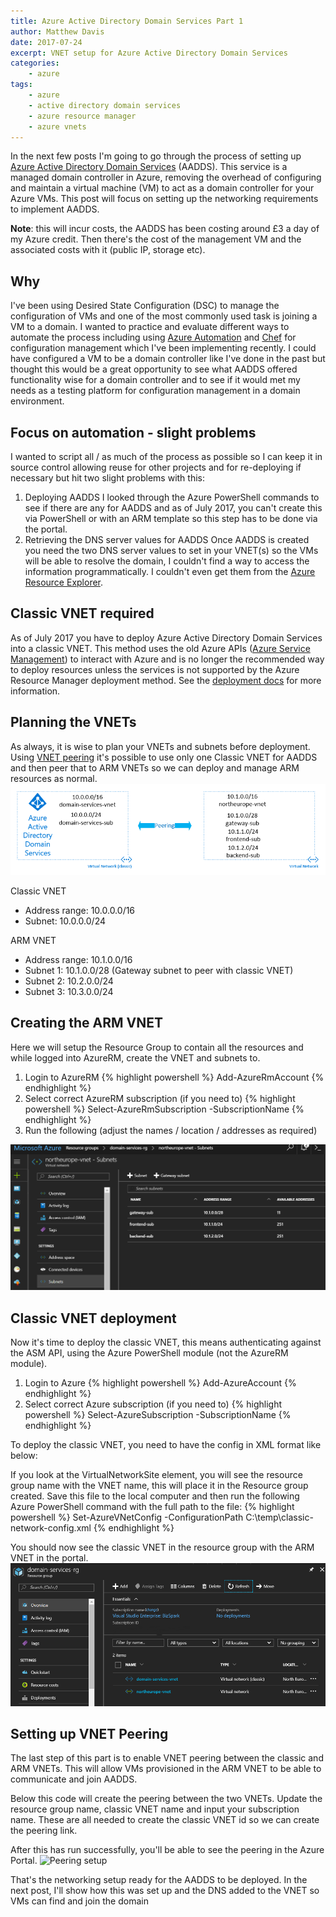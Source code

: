 ```yaml
---
title: Azure Active Directory Domain Services Part 1
author: Matthew Davis
date: 2017-07-24
excerpt: VNET setup for Azure Active Directory Domain Services
categories: 
    - azure
tags:
    - azure
    - active directory domain services
    - azure resource manager
    - azure vnets
---
```


In the next few posts I'm going to go through the process of setting up [Azure Active Directory Domain Services] (AADDS).  This service is a managed domain controller in Azure, removing the overhead of configuring and maintain a virtual machine (VM) to act as a domain controller for your Azure VMs. This post will focus on setting up the networking requirements to implement AADDS.

**Note**: this will incur costs, the AADDS has been costing around £3 a day of my Azure credit. Then there's the cost of the management VM and the associated costs with it (public IP, storage etc).

## Why
I've been using Desired State Configuration (DSC) to manage the configuration of VMs and one of the most commonly used task is joining a VM to a domain. I wanted to practice and evaluate different ways to automate the process including using [Azure Automation] and [Chef] for configuration management which I've been implementing recently. 
I could have configured a VM to be a domain controller like I've done in the past but thought this would be a great opportunity to see what AADDS offered functionality wise for a domain controller and to see if it would met my needs as a testing platform for configuration management in a domain environment.

## Focus on automation - slight problems
I wanted to script all / as much of the process as possible so I can keep it in source control allowing reuse for other projects and for re-deploying if necessary but hit two slight problems with this:
1. Deploying AADDS
I looked through the Azure PowerShell commands to see if there are any for AADDS and as of July 2017, you can't create this via PowerShell or with an ARM template so this step has to be done via the portal.
2. Retrieving the DNS server values for AADDS
Once AADDS is created you need the two DNS server values to set in your VNET(s) so the VMs will be able to resolve the domain, I couldn't find a way to access the information programmatically. I couldn't even get them from the [Azure Resource Explorer].

## Classic VNET required
As of July 2017 you have to deploy Azure Active Directory Domain Services into a classic VNET. This method uses the old Azure APIs ([Azure Service Management]) to interact with Azure and is no longer the recommended way to deploy resources unless the services is not supported by the Azure Resource Manager deployment method. See the [deployment docs] for more information.

## Planning the VNETs
As always, it is wise to plan your VNETs and subnets before deployment. Using [VNET peering] it's possible to use only one Classic VNET for AADDS and then peer that to ARM VNETs so we can deploy and manage ARM resources as normal.
![vnet layout](/images/azure-ad-domain-services/vnet.png)

Classic VNET
- Address range: 10.0.0.0/16
- Subnet: 10.0.0.0/24

ARM VNET
- Address range: 10.1.0.0/16
- Subnet 1: 10.1.0.0/28 (Gateway subnet to peer with classic VNET)
- Subnet 2: 10.2.0.0/24
- Subnet 3: 10.3.0.0/24

## Creating the ARM VNET

Here we will setup the Resource Group to contain all the resources and while logged into AzureRM, create the VNET and subnets to.
1. Login to AzureRM
{% highlight powershell %}
Add-AzureRmAccount
{% endhighlight %}
2. Select correct AzureRM subscription (if you need to)
{% highlight powershell %}
Select-AzureRmSubscription -SubscriptionName
{% endhighlight %}
3. Run the following (adjust the names / location / addresses as required)
<script src="https://gist.github.com/MatthewJDavis/6fad491b929572afd4c01170eb888242.js"></script>

![ARM vnet with subnets](/images/azure-ad-domain-services/az-portal-vnet.png)

## Classic VNET deployment
Now it's time to deploy the classic VNET, this means authenticating against the ASM API, using the Azure PowerShell module (not the AzureRM module).

1. Login to Azure
{% highlight powershell %}
Add-AzureAccount
{% endhighlight %}
2. Select correct Azure subscription (if you need to)
{% highlight powershell %}
Select-AzureSubscription -SubscriptionName
{% endhighlight %}

To deploy the classic VNET, you need to have the config in XML format like below:

<script src="https://gist.github.com/MatthewJDavis/d515c177fec80ed2297f5a241c155953.js"></script>

If you look at the VirtualNetworkSite element, you will see the resource group name with the VNET name, this will place it in the Resource group created. 
Save this file to the local computer and then run the following Azure PowerShell command with the full path to the file:
{% highlight powershell %}
Set-AzureVNetConfig -ConfigurationPath C:\temp\classic-network-config.xml
{% endhighlight %}

You should now see the classic VNET in the resource group with the ARM VNET in the portal.
![Classic vnet in ARM resource group](/images/azure-ad-domain-services/az-portal-classic.png)


## Setting up VNET Peering
The last step of this part is to enable VNET peering between the classic and ARM VNETs. This will allow VMs provisioned in the ARM VNET to be able to communicate and join AADDS.

Below this code will create the peering between the two VNETs.
Update the resource group name, classic VNET name and input your subscription name. These are all needed to create the classic VNET id so we can create the peering link.

<script src="https://gist.github.com/MatthewJDavis/5b3968c304c5a54d12e0ebd539c56ca6.js"></script>

After this has run successfully, you'll be able to see the peering in the Azure Portal.
 ![Peering setup](/images/azure-ad-domain-services/vnet-Gpeering.png)

That's the networking setup ready for the AADDS to be deployed.
In the next post, I'll show how this was set up and the DNS added to the VNET so VMs can find and join the domain

[Azure Active Directory Domain Services]: https://azure.microsoft.com/en-gb/services/active-directory-ds/
[Azure Automation]: https://docs.microsoft.com/en-us/azure/automation/automation-intro
[Chef]: https://www.chef.io/
[Azure Resource Explorer]: https://resources.azure.com/
[Azure Service Management]: https://msdn.microsoft.com/en-us/library/azure/ee460799.aspx
[deployment docs]: https://docs.microsoft.com/en-gb/azure/azure-resource-manager/resource-manager-deployment-model
[VNET peering]: https://docs.microsoft.com/en-us/azure/virtual-network/virtual-network-peering-overview